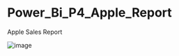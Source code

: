 # Power_Bi_P4_Apple_Report
Apple Sales Report

![image](https://github.com/ELopez2657/Power_Bi_P4_Apple_Report/assets/146747798/7b235743-4ef6-48e9-9191-8f01b05306fb)

